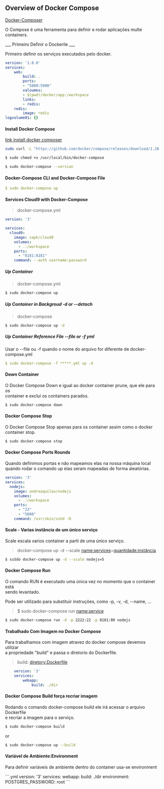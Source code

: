 ## Overview of Docker Compose
[Docker-Composer](https://docs.docker.com/compose/)
<p>
O Compose é uma ferramenta para definir e rodar aplicações multe containers.
</p>

___ Primeiro Definir o Dockerile ___
<p>
Primeiro definir os serviços executados pelo docker.
</p>

```.yml
version: '1.0.0'
services: 
    web:
        build: .
        ports:
        - "5000:5000"
        valoumes:
        - $(pwd)/docker/app:/workspace
        links:
        - redis:
    redis:
        image: redis
logvolume01: {}
```
#### Install Docker Compose
[link install docker composer](https://docs.docker.com/compose/install/)
```bash
sudo curl -L "https://github.com/docker/compose/releases/download/1.28.4/docker-compose-$(uname -s)-$(uname -m)" -o /usr/local/bin/docker-compose
```
```bash
$ sudo chmod +x /usr/local/bin/docker-compose

$ sudo docker-compose --version
```

#### Docker-Compose CLI and Docker-Compose File
```docker-compose.yml
$ sudo docker-compose up
```
#### Services Cloud9 with Docker-Compose
> docker-compose.yml
```.yml
version: '3'

services: 
  cloud9:
    image: sapk/cloud9
    volumes: 
      - .:/workspace
    ports: 
      - "8181:8181"
    command: --auth username:password
```
##### Up Container 
> docker-compose.yml
```bash
$ sudo docker-compose up 
```

##### Up Container in Backgroud -d or --detach
> docker-compose <command> <sub-command> 
```bash
$ sudo docker-compose up -d 
```

##### Up Container Reference File  --file or -f yml
<p>
Usar o --file ou -f quando o nome do arquivo for diferente de docker-compose.yml
</p>

```.yml
$ sudo docker-compose -f *****.yml up -d 
```
#### Down Container 
<p>
O Docker Compose Down e igual ao docker container prune, que ele para os <br/>
container e exclui os containers parados.
</p>

```bash
$ sudo docker-compose down 
```

#### Docker Compose Stop
<p>
O Docker Compose Stop apenas para os container assim como o docker container stop. 
</p>

```bash
$ sudo docker-compose stop
```

#### Docker Compose Ports Rounds
<p>
Quando definimos portas e não mapeamos elas na nossa máquina local <br>
quando rodar o comando up elas seram mapeadas de forma aleatórias.
<p>

```.yml
version: '3'
services: 
  nodejs:
    image: andreaquilau/nodejs
    volumes: 
      - .:/workspace
    ports: 
      - "22"
      - "5000"
    command: /usr/sbin/sshd -D
```
#### Scale - Varias instância de um único serviço
<p>
Scale escala varios container a parti de uma único serviço.
</p>

> docker-compose up -d --scale <name:services>=<quantidade:instância>
```bash
$ suSdo docker-compose up -d --scale nodejs=5
```

#### Docker Compose Run
<p>
O comando RUN é executado uma única vez no momento que o container está <br/>
sendo levantado.
</p>
<p>
Pode ser utilizado para substituir instruções, como -p, -v, -d, --name, ...
</p>

>$ sudo docker-compose run <command> <name:service>  
```bash
$ sudo docker-compose run -d -p 2222:22 -p 8181:80 nodejs
```
#### Trabalhado Com Imagem no Docker Compose
<p>
    Para trabalhamos com imagem atravez do docker compose devemos utilizar <br/>
    a propriedade "build" e passa o diretorio do Dockerfile.
</br>

> build: <diretory:Dockerfile>
```.yml
    version: '3'
    services:
        webapp:
            build: ./dir
```
#### Docker Compose Build força recriar imagem
<p>
Rodando o comando docker-compose build ele irá acessar o arquivo Dockerfile <br/>
e recriar a imagem para o serviço. 
<p>

```bash
$ sudo docker-compose build
```
or
```bash
$ sudo docker-compose up --build
```
#### Variável de Ambiente:Environment
<p>
Para definir variáveis de ambiente dentro do container usa-se environment
</p>
```.yml
   version: '3'
    services:
        webapp:
            build: ./dir 
            environment:
              POSTGRES_PASSWORD: root             
```